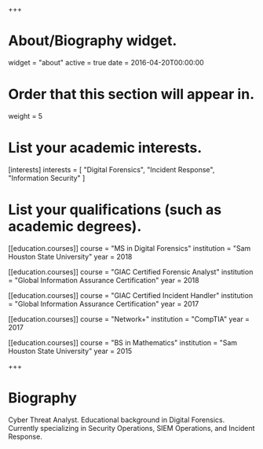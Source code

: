 +++
# About/Biography widget.
widget = "about"
active = true
date = 2016-04-20T00:00:00

# Order that this section will appear in.
weight = 5

# List your academic interests.
[interests]
  interests = [
    "Digital Forensics",
    "Incident Response",
    "Information Security"
  ]

# List your qualifications (such as academic degrees).

[[education.courses]]
  course = "MS in Digital Forensics"
  institution = "Sam Houston State University"
  year = 2018

[[education.courses]]
  course = "GIAC Certified Forensic Analyst"
  institution = "Global Information Assurance Certification"
  year = 2018

[[education.courses]]
  course = "GIAC Certified Incident Handler"
  institution = "Global Information Assurance Certification"
  year = 2017

[[education.courses]]
  course = "Network+"
  institution = "CompTIA"
  year = 2017

[[education.courses]]
  course = "BS in Mathematics"
  institution = "Sam Houston State University"
  year = 2015

+++

# Biography

Cyber Threat Analyst. Educational background in Digital Forensics. Currently specializing in Security Operations, SIEM Operations, and Incident Response.
